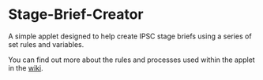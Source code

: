 # Stage-Brief-Creator
A simple applet designed to help create IPSC stage briefs using a series of set rules and variables.

You can find out more about the rules and processes used within the applet in the [wiki](https://github.com/BarneyMcgrew/Stage-Brief-Creator/wiki/Stage-Brief-Rules "Stage Brief Rules").
